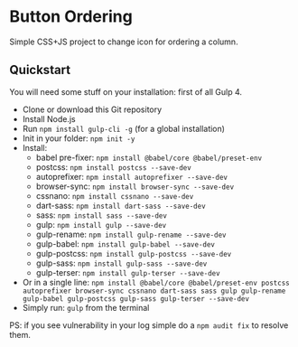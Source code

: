 # Button Ordering

Simple CSS+JS project to change icon for ordering a column.

## Quickstart

You will need some stuff on your installation: first of all Gulp 4.
* Clone or download this Git repository
* Install Node.js
* Run `npm install gulp-cli -g` (for a global installation)
* Init in your folder: `npm init -y`
* Install: 
  * babel pre-fixer: `npm install @babel/core @babel/preset-env`
  * postcss: `npm install postcss --save-dev`
  * autoprefixer: `npm install autoprefixer --save-dev`
  * browser-sync: `npm install browser-sync --save-dev`
  * cssnano: `npm install cssnano --save-dev`
  * dart-sass: `npm install dart-sass --save-dev`
  * sass: `npm install sass --save-dev`
  * gulp: `npm install gulp --save-dev`
  * gulp-rename: `npm install gulp-rename --save-dev`
  * gulp-babel: `npm install gulp-babel --save-dev`  
  * gulp-postcss: `npm install gulp-postcss --save-dev`
  * gulp-sass: `npm install gulp-sass --save-dev`
  * gulp-terser: `npm install gulp-terser --save-dev`
* Or in a single line: `npm install @babel/core @babel/preset-env postcss autoprefixer browser-sync cssnano dart-sass sass gulp gulp-rename gulp-babel gulp-postcss gulp-sass gulp-terser --save-dev`
* Simply run: `gulp` from the terminal

PS: if you see vulnerability in your log simple do a `npm audit fix` to resolve them.